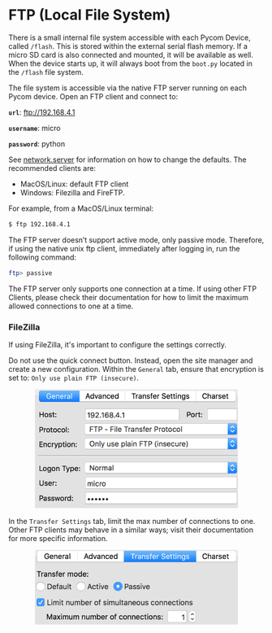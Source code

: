 # FTP (Local File System)

There is a small internal file system accessible with each Pycom Device, called ``/flash``. This is stored within the external serial flash memory. If a micro SD card is also connected and mounted, it will be available as well. When the device starts up, it will always boot from the ``boot.py`` located in the ``/flash`` file system.

The file system is accessible via the native FTP server running on each Pycom device. Open an FTP client and connect to:

**``url``**: ftp://192.168.4.1

**``username``**: micro

**``password``**: python

See [network.server](../firmwareapi/pycom/network/wlan.md) for information on how to change the defaults. The recommended clients are:

- MacOS/Linux: default FTP client
- Windows: Filezilla and FireFTP.

For example, from a MacOS/Linux terminal:

```bash
$ ftp 192.168.4.1
```

The FTP server doesn’t support active mode, only passive mode. Therefore, if using the native unix ftp client, immediately after logging in, run the following command:

```bash
ftp> passive
```

The FTP server only supports one connection at a time. If using other FTP Clients, please check their documentation for how to limit the maximum allowed connections to one at a time.

### FileZilla

If using FileZilla, it's important to configure the settings correctly.

Do not use the quick connect button. Instead, open the site manager and create a new configuration. Within the ``General`` tab, ensure that encryption is set to: ``Only use plain FTP (insecure)``.

<p align="center"><img src ="../../img/filezilla-settings-1.png" width="400"></p>

In the ``Transfer Settings`` tab, limit the max number of connections to one. Other FTP clients may behave in a similar ways; visit their documentation for more specific information.

<p align="center"><img src ="../../img/filezilla-settings-2.png" width="400"></p>
